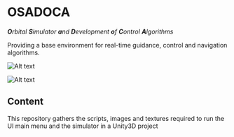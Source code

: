 # OSADOCA
***O**rbital **S**imulator **a**nd **D**evelopment **o**f **C**ontrol **A**lgorithms*

Providing a base environment for real-time guidance, control and navigation algorithms.

![Alt text](https://github.com/yves-marieRaiffaud/OSADOCA/blob/master/Assets/imgs/Orbit_SetUp_MainMenu.png "Main menu: orbit set-up panel")

![Alt text](https://github.com/yves-marieRaiffaud/OSADOCA/blob/master/Assets/imgs/Simulator_Preview.png "Simulator preview")

## Content
This repository gathers the scripts, images and textures required to run the UI main menu and the simulator in a Unity3D project
